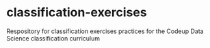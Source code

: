 # classification-exercises

Respository for classification exercises practices for the Codeup Data Science classification curriculum

